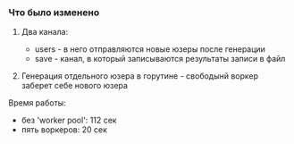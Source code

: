 ### Что было изменено

1. Два канала: 
   * users - в него отправляются новые юзеры после генерации
   * save - канал, в который записываются результаты записи в файл

2. Генерация отдельного юзера в горутине - свободынй воркер заберет себе нового юзера

Время работы:
 - без 'worker pool': 112 сек
 - пять воркеров: 20 сек
